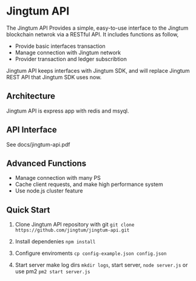 # Jingtum API

The Jingtum API Provides a simple, easy-to-use interface to the Jingtum
blockchain netwrok via a RESTful API. It includes functions as follow,

 - Provide basic interfaces transaction
 - Manage connection with Jingtum network
 - Provider transaction and ledger subscribtion
 
Jingtum API keeps interfaces with Jingtum SDK, and will replace Jingtum REST
API that Jingtum SDK uses now.

## Architecture

Jingtum API is express app with redis and msyql.

## API Interface 

See docs/jingtum-api.pdf

## Advanced Functions

 - Manage connection with many PS
 - Cache client requests, and make high performance system
 - Use node.js cluster feature
 
## Quick Start

1. Clone Jingtum API repository with git
`git clone  https://github.com/jingtum/jingtum-api.git`

2. Install dependenies
`npm install`

3. Configure enviroments
`cp config-example.json config.json`

4. Start server
make log dirs
`mkdir logs`, start server, `node server.js` or use pm2 `pm2 start server.js`


